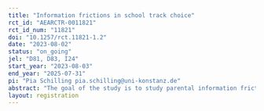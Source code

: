 ```yaml
---
title: "Information frictions in school track choice"
rct_id: "AEARCTR-0011821"
rct_id_num: "11821"
doi: "10.1257/rct.11821-1.2"
date: "2023-08-02"
status: "on_going"
jel: "D81, D83, I24"
start_year: "2023-08-03"
end_year: "2025-07-31"
pi: "Pia Schilling pia.schilling@uni-konstanz.de"
abstract: "The goal of the study is to study parental information frictions in making school type decisions for their children by providing different types of mobile information material regarding the secondary school choice. Previous evidence shows that in Germany, children from lower socioeconomic backgrounds are underrepresented in the academic school track \citep{Woßmann2023, Blanden2023}. Also, children of immigrants often perform worse in school and have lower academic track choices than their native peers (Ammermüller, 2007; Wößmann, 2023). Their gap could even be widened by a lack of the host country's language skills of the students (Danzer, 2022) or the parents (Bleakley, 2008)  and negative stereotypes (Carlana 2018). This study is the first to analyze whether a lack of knowledge about the German school system as well as linguistic barriers (that might cause this lack), hinders native and immigrant parents from making an informed decision about their children’s school track."
layout: registration
---
```


